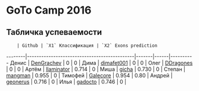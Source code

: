 #  GoTo Camp 2016

## Табличка успеваемости

        | Github | `X1` Классификация | `X2` Exons prediction 
--------|---------------------------------------------|-------|------|----------
Денис   | [DenGrachev](https://github.com/DenGrachev) | 0     | 0    |
Дима    | [dimafet001](https://github.com/dimafet001) | 0     | 0    |
Олег    | [DDragones](https://github.com/DDragones)   | 0     | 0    |
Артём   | [llaminator](https://github.com/llaminator) | 0.714 | 0    |
Миша    | [gicha](https://github.com/gicha)           | 0.730 | 0    |
Степан  | [mangman](https://github.com/mangman)       | 0.955 | 0    |
Тимофей | [Galecore](https://github.com/Galecore)     | 0.954 | 0.80 |
Андрей  | [geonerus](https://github.com/geonerus)     | 0.716 | 0    |
Илья    | [gadocto](https://github.com/gadocto)       | 0.746 | 0    |

